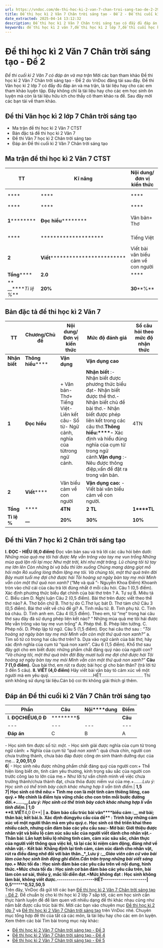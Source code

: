 ```yaml
---
url: https://vndoc.com/de-thi-hoc-ki-2-van-7-chan-troi-sang-tao-de-2-294795
title: Đề thi học kì 2 Văn 7 Chân trời sáng tạo - Đề 2 - Đề thi cuối kì 2 Văn 7 có đáp án và ma trận - VnDoc.com
date_extracted: 2025-04-14 13:12:32
description: Đề thi học kì 2 Văn 7 Chân trời sáng tạo có đầy đủ đáp án, là tài liệu ôn thi học kì 2 môn Văn hiệu quả dành cho các bạn học sinh lớp 7. Đây cũng là tài liệu hay cho thầy cô tham khảo ra đề.
keywords: đề thi học kì 2 văn 7,đề thi học kì 2 lớp 7,đề thi cuối học kì 2 lớp 7,đề thi học kì 2 văn 7 Chân trời sáng tạo,đề kiểm tra học kì 2 văn 7 cánh diều,đề thi cuối kì 2 văn 7 Chân trời sáng tạo,đề văn lớp 7 học kì 2,đề thi học kì 2 lớp 7 môn văn,đề kiểm tra văn 7 học kì 2,đề thi văn 7 học kì 2,đề thi học kì 2 lớp 7 năm 2023,đề thi học kì 2 văn 7 năm 2023,đề thi văn học kì 2 lớp 7,đề thi văn học kì 2 lớp 7 Chân trời sáng tạo,đề kiểm tra học kì 2 văn 7
---
```


# Đề thi học kì 2 Văn 7 Chân trời sáng tạo - Đề 2
 _Đề thi cuối kì 2 Văn 7 có đáp án và ma trận_
Mời các bạn tham khảo Đề thi học kì 2 Văn 7 Chân trời sáng tạo - Đề 2 do VnDoc đăng tải sau đây. Đề thi Văn học kì 2 lớp 7 có đầy đủ đáp án và ma trận, là tài liệu hay cho các em tham khảo luyện tập. Đây không chỉ là tài liệu hay cho các em học sinh ôn luyện mà còn là tài liệu hữu ích cho thầy cô tham khảo ra đề. Sau đây mời các bạn tải về tham khảo.
## Đề thi Văn học kì 2 lớp 7 Chân trời sáng tạo
  * Ma trận đề thi học kì 2 Văn 7 CTST
  * Bản đặc tả đề thi học kì 2 Văn 7 
  * Đề thi Văn 7 học kì 2 Chân trời sáng tạo
  * Đáp án Đề thi cuối kì 2 Văn 7 Chân trời sáng tạo

## Ma trận đề thi học kì 2 Văn 7 CTST
**TT**| **Kĩ năng**| **Nội dung/đơn vị kiến thức**| **Mức độ nhận thức**| **Tổng****% điểm**  
---|---|---|---|---  
****| ****| ****| **Nhận biết**| **Thông hiểu**| **Vận dụng**| **Vận dụng cao**| ****  
****| ****| ****|  TNKQ| TL| TNKQ| TL| TNKQ| TL| TNKQ| TL| ****  
**1**********| **Đọc hiểu**********|  Văn bản\+ Thơ| Câu 1Câu 2Câu 31,5 đ| **-**| **-**|  Câu 61,5 đ| **-**|  Câu 71,0 đ****| **-**| | **6,0**  
****| ********************|  Tiếng Việt| Câu 40,5 đ| **-**| **-**|  Câu 51,5 đ| **-**| **-**| **-**| ****| ************************  
**2**| **Viết**************************|  Viết bài văn biểu cảm về con người| ******-**| **-**| **-**| **-**| **-**| **-**| **-**|  1câu4,0đ| **4,0**  
**Tổng******| **2.0**| ****| ****| **3.0**| ****| **1.0**| ****| **4.0**| **100**  
** __****_Tỉ lệ %_**| **20%**| **30****%**| **10****%**| **40%**| **100%**  
## Bản đặc tả đề thi học kì 2 Văn 7
**TT**| **Chương/Chủ đề**| **Nội dung/ Đơn vị kiến thức**| **Mức độ đánh giá**| **Số câu hỏi theo mức độ nhận thức**  
---|---|---|---|---  
**Nhận biết**| **Thông hiểu******| **Vận dụng**| **Vận dụng cao**  
**1**| **Đọc hiểu**|  \+ Văn bản\- Thơ\+ Tiếng Việt\- Liên kết câu\- Số từ\- Ngữ cảnh, nghĩa của từtrong ngữ cảnh.| **Nhận biết** :\- Nhận biết được phương thức biểu đạt\- Nhận biết được thể thơ.\- Nhận biết chủ đề bài thơ.\- Nhận biết được phép liên kết trong các câu thơ.**Thông hiểu:****-** Xác định và hiểu đúng nghĩa của cụm từ trong ngữ cảnh.**Vận dụng** :\- Nêu được thông điệp,vấn đề đặt ra trong văn bản.| 4TN| 2TL| 1TL|   
**2**| **Viết******|  Văn biểu cảm về con người| **Vận dụng cao:** \- Viết bài văn biểu cảm về con người.| | | | 1TL  
**Tổng**| ****| **4****TN******| **2 TL**| **1****TL**| **1 TL**  
**Tỉ lệ %**| **__**| **20%**| **30%**| **10%**| **4****0****%**  
## Đề thi Văn 7 học kì 2 Chân trời sáng tạo
**I. ĐỌC - HIỂU \(6,0 điểm\)**
Đọc văn bản sau và trả lời các câu hỏi bên dưới:
_Những mùa quả mẹ tôi hái được_
 _Mẹ vẫn trông vào tay mẹ vun trồng_
 _Những mùa quả lặn rồi lại mọc_
 _Như mặt trời, khi như mặt trăng._
_Lũ chúng tôi từ tay mẹ lớn lên_
 _Còn những bí và bầu thì lớn xuống_
 _Chúng mang dáng giọt mồ hôi mặn_
 _Rỏ xuống lòng thầm lặng mẹ tôi._
_Và chúng tôi, một thứ quả trên đời_
 _Bảy mươi tuổi mẹ đợi chờ được hái_
 _Tôi hoảng sợ ngày bàn tay mẹ mỏi_
 _Mình vẫn còn một thứ quả non xanh?_
\(“Mẹ và quả ”- Nguyễn Khoa Điềm\)
Khoanh tròn vào chữ cái của câu trả lời đúng nhất ở mỗi câu hỏi.
Câu 1 \(0,5 điểm\). Xác định phương thức biểu đạt chính của bài thơ trên ?
A. Tự sự
B. Miêu tả
C. Biểu cảm
D. Nghị luận
Câu 2 \(0,5 điểm\). Bài thơ trên được viết theo thể thơ nào?
A. Thơ bốn chữ
B. Thơ tự do
C.Thơ lục bát
D. Thơ tám chữ
Câu 3 \(0,5 điểm\). Bài thơ viết về chủ đề gì?
A. Tình mẫu tử.
B. Tình phụ tử.
C. Tình bà cháu.
D. Tình anh em.
Câu 4 \(0,5 điểm\). Theo em, từ “mẹ” trong hai câu thơ sau đây đã sử dụng phép liên kết nào? “ Những mùa quả mẹ tôi hái được
Mẹ vẫn trông vào tay mẹ vun trồng”
A. Phép thế.
B. Phép liên tưởng.
C. Phép nối.
D. Phép lặp từ ngữ.
Câu 5 \(1,5 điểm\). Đọc hai câu thơ sau :
_“Tôi hoảng sợ ngày bàn tay mẹ mỏi_
 _Mình vẫn còn một thứ quả non xanh?”_
a. Tìm số từ có trong hai câu thơ trên?
b. Dựa vào ngữ cảnh của bài thơ, hãy xác định nghĩa của cụm từ “quả non xanh”.
Câu 6 \(1,5 điểm\). Khổ thơ sau đây gợi cho em biết được những phẩm chất đáng quý nào của người con?
_“Và chúng tôi, một thứ quả trên đời_
 _Bảy mươi tuổi mẹ đợi chờ được hái_
 _Tôi hoảng sợ ngày bàn tay mẹ mỏi_
 _Mình vẫn còn một thứ quả non xanh?”_
**Câu 7 \(1,0 điểm\).** Qua bài thơ, em rút ra được bài học gì cho bản thân? \(trả lời từ 3 đến 5 câu\).
**II. VIẾT \(4,0 điểm\)**
Hãy viết bài văn bày tỏ cảm xúc về một người mà em yêu quý.
............................…….HẾT……….........................
Thí sinh không sử dụng tài liệu.Cán bộ coi thi không giải thích gì thêm.
## **Đáp án Đề thi cuối kì 2 Văn 7 Chân trời sáng tạo**
**Phần**| **Câu**| **Nội****dung**| **Điểm**  
---|---|---|---  
**I. ĐỌC************HIỂU********6,0 Đ**| **************5******| | **Câu**| **1**| **2**| **3**| **4**  
---|---|---|---|---  
**Đáp án**|  C| B| A| D  
\- Học sinh tìm được số từ: _một._
_-_ Học sinh giải được nghĩa của cụm từ trong ngữ cảnh:
\+ Nghĩa của cụm từ _“quả non xanh”:_ quả chưa chín, người con chưa trưởng thành, chưa báo đáp được công ơn sinh thành dưỡng dục của mẹ...
**2,0********0,5********1,0**  
**6**|  \- Học sinh nêu được những phẩm chất đáng quý của người con:\+ Thể hiện lòng biết ơn, tình cảm yêu thương, kính trọng sâu sắc của người con trước công lao to lớn của mẹ.\+ Như lời tự vấn chính mình về việc chưa trưởng thành/chưa thành đạt, chưa thỏa được niềm vui của mẹ.+......._Lưu ý: Học sinh có thể trình bày cách khác nhưng hợp lí vẫn tính điểm._| **1,5**  
******7**|  Học sinh có thể nêu:\+ Tình mẹ con là một tình cảm thiêng liêng, cao quý.\+ Mẹ chính là điểm tựa vững chắc cho con trên mỗi bước đường đời._+......__Lưu ý: Học sinh có thể trình bày cách khác nhưng hợp lí vẫn tính điểm._| **1,0**  
**II.VIẾT****4,0 Đ**| ****| **a. Đảm bảo cấu trúc bài văn********biểu cảm** :__ mở bài; thân bài; kết bài.**b****. Xác định đúng****yêu cầu của đề** : Trình bày những cảm xúc về một người thân mà em yêu quý.**c.** Học sinh có thể triển khai theo nhiều cách, nhưng cần đảm bảo các yêu cầu sau:**\- Mở bài:** Giới thiệu được nhân vật và biểu lộ cảm xúc sâu sắc của người viết dành cho nhân vật.**\- Thân bài:** Lần lượt biểu lộ những tình cảm, cảm xúc sâu sắc, chân thực của người viết thông qua việc kể, tả lại các kỉ niệm cảm động, đáng nhớ về nhân vật.**\- Kết bài:** Khẳng định lại tình cảm, cảm xúc dành cho nhân vật, rút ra điều đáng nhớ đối với bản thân._\*___Lưu ý__ _:__Giáo viên căn cứ vào bài làm của học sinh linh động ghi điểm.Cần trân trọng những bài viết sáng tạo._**\+ Mức tối đa** : Học sinh đảm bảo các yêu cầu trên về nội dung, hình thức.+**Mức chưa tối đa** : Học sinh cơ bản đảm bảo các yêu cầu trên, bài làm còn sơ sài, thiếu ý, mắc lỗi diễn đạt.+**Mức không đạt** : Học sinh không làm bài, không viết được.**\-------------------HẾT----------------------**| **0,5************************0,5****2,5********0,5**  
Trên đây, VnDoc đã gửi tới các bạn [Đề thi học kì 2 Văn 7 Chân trời sáng tạo - Đề 2](<https://vndoc.com/de-thi-hoc-ki-2-van-7-chan-troi-sang-tao-de-2-294795>). Để chuẩn bị cho kì thi học kì 2 lớp 7 sắp tới, các em học sinh cần thực hành luyện đề để làm quen với nhiều dạng đề thi khác nhau cũng như nắm bắt được cấu trúc bài thi. Mời các bạn vào chuyên mục [Đề thi học kì 2 lớp 7](<https://vndoc.com/de-thi-hoc-ki-2-lop7>) và [Đề thi học kì 2 Văn 7 Chân trời sáng tạo](<https://vndoc.com/de-thi-hoc-ki-2-van-7-chan-troi-sang-tao>) trên VnDoc nhé. Chuyên mục tổng hợp đề thi của tất cả các môn, là tài liệu hay cho các em ôn luyện.
Xem thêm các bài Tìm bài trong mục này khác:
  * [Đề thi học kì 2 Văn 7 Chân trời sáng tạo - Đề 3](</de-thi-hoc-ki-2-van-7-chan-troi-sang-tao-de-3-294799>)
  * [Đề thi học kì 2 Văn 7 Chân trời sáng tạo - Đề 4](</de-thi-hoc-ki-2-van-7-chan-troi-sang-tao-de-4-294812>)
  * [Đề thi học kì 2 Văn 7 Chân trời sáng tạo - Đề 5](</de-thi-hoc-ki-2-van-7-chan-troi-sang-tao-de-5-294820>)

